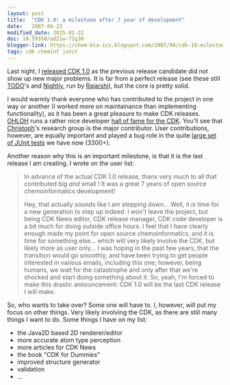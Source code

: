 ```yaml
---
layout: post
title:  "CDK 1.0: a milestone after 7 year of development"
date:   2007-04-23
modified_date: 2025-02-22
doi: 10.59350/qd21w-71g30
blogger-link: https://chem-bla-ics.blogspot.com/2007/04/cdk-10-milestone-after-7-year-of.html
tags: cdk cheminf junit
---
```


Last night, I [released CDK 1.0](http://sourceforge.net/project/showfiles.php?group_id=20024) as the previous release candidate
did not show up new major problems. It is far from a perfect release (see these still [TODO](http://wiki.cubic.uni-koeln.de/cdkwiki/doku.php?id=cdk1.0)'s
and [Nightly](http://cheminfo.informatics.indiana.edu/~rguha/code/java/nightly/), run by
[Rajarshi](http://cheminfoclub.blogspot.com/)), but the core is pretty solid.

I would warmly thank everyone who has contributed to the project in one way or another (I worked more on maintainance than
implementing functionality), as it has been a great pleasure to make CDK releases. [OHLOH](http://www.ohloh.net/) runs a rather nice
developer [hall of fame for the CDK](http://www.ohloh.net/projects/380/analyses/latest/contributors). You'll see that
[Christoph](http://wiki.cubic.uni-koeln.de/blog/)'s research group is the major contributor. User contributions, however,
are equally important and played a bug role in the quite [large set of JUnit tests](http://cheminfo.informatics.indiana.edu/~rguha/code/java/nightly/junitsummary.html)
we have now (3300+).

Another reason why this is an important milestone, is that it is the last release I am creating. I wrote on the user list:

> In advance of the actual CDK 1.0 release, thanx very much to all that contributed big *and* small ! It was a great 7 years of open source
> chemoinformatics development!
> 
> Hey, that actually sounds like I am stepping down... Well, it *is* time for a new generation to step up indeed. I won't leave the project,
> but being CDK News editor, CDK release manager, CDK code developer is a bit much for doing outside office hours. I feel that I have clearly
> enough made my point for open source chemoinformatics, and it is time for something else... which will very likely involve the CDK, but
> likely more as user only... I was hoping in the past few years, that the transition would go smoothly, and have been trying to get people
> interested in various emails, including this one; however, being humans, we wait for the catastrophe and only after that we're shocked and
> start doing something about it. So, yeah, I'm forced to make this drastic announcement: CDK 1.0 will be the last CDK release *I* will make.

So, who wants to take over? Some one will have to. I, however, will put my focus on other things. Very likely involving the CDK, as there
are still many things I want to do. Some things I have on my list:

* the Java2D based 2D renderer/editor
* more accurate atom type perception
* more articles for CDK News
* the book "CDK for Dummies"
* improved structure generator
* validation
* ...
